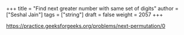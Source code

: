 +++
title = "Find next greater number with same set of digits"
author = ["Seshal Jain"]
tags = ["string"]
draft = false
weight = 2057
+++

<https://practice.geeksforgeeks.org/problems/next-permutation/0>
